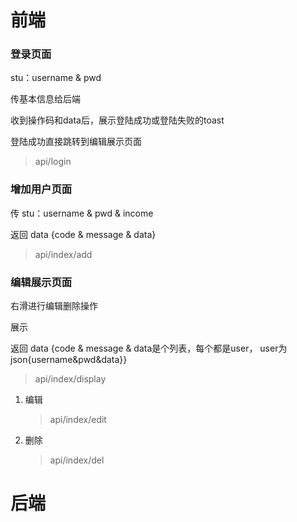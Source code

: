 # 前端

### 登录页面

stu：username & pwd

传基本信息给后端

收到操作码和data后，展示登陆成功或登陆失败的toast

登陆成功直接跳转到编辑展示页面

> api/login

### 增加用户页面

传 stu：username & pwd & income 

 返回 data {code & message & data}

> api/index/add

### 编辑展示页面

右滑进行编辑删除操作

展示

返回 data {code & message & data是个列表，每个都是user， user为json{username&pwd&data}}

> api/index/display

1. 编辑

   > api/index/edit

2. 删除

   > api/index/del

# 后端